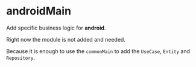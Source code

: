 # androidMain

Add specific business logic for **android**.

Right now the module is not added and needed.

Because it is enough to use the `commonMain`
to add the `UseCase`, `Entity` and `Repository`.